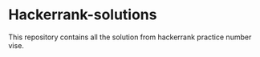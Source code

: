 # Hackerrank-solutions
This repository contains all the solution from hackerrank practice number vise.
